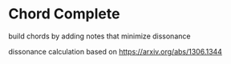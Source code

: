 # Chord Complete
build chords by adding notes that minimize dissonance

dissonance calculation based on https://arxiv.org/abs/1306.1344
